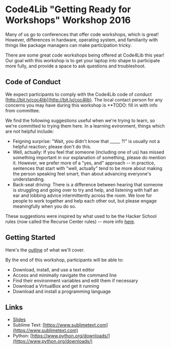 # Code4Lib "Getting Ready for Workshops" Workshop 2016
Many of us go to conferences that offer code workshops, which is great! However, differences in hardware, operating system, and familiarity with things like package managers can make participation tricky. 

There are some great code workshops being offered at Code4Lib this year! Our goal with this workshop is to get your laptop into shape to participate more fully, and provide a space to ask questions and troubleshoot.

## Code of Conduct
We expect participants to comply with the Code4Lib code of conduct [http://bit.ly/coc4lib](http://bit.ly/coc4lib). The local contact person for any concerns you may have during this workshop is **TODO: fill in with info from committee.

We find the following suggestions useful when we're trying to learn, so we're committed to trying them here. In a learning evironment, things which are not helpful include:
* Feigning surprise: "Wait, you didn't know that _____ ?!" is usually not a helpful reaction; please don't do this.
* Well, actually: If you feel that someone (including one of us) has missed something important in our explanation of something, please do mention it. However, we prefer more of a "yes, and" approach -- in practice, sentences that start with "well, actually" tend to be more about making the person speaking feel smart, than about advancing everyone's understanding.
* Back-seat driving: There is a difference between hearing that someone is struggling and going over to try and help, and listening with half an ear and lobbing advice intermittently across the room. We love for people to work together and help each other out, but please engage meaningfully when you do so.

These suggestions were inspired by what used to be the Hacker School rules (now called the Recurse Center rules) -- more info [here](https://www.recurse.com/manual#sub-sec-social-rules).

## Getting Started
Here's the [outline](outline.md) of what we'll cover.

By the end of this workshop, participants will be able to:
* Download, install, and use a text editor
* Access and minimally navigate the command line
* Find their environment variables and edit them if necessary
* Download a VirtualBox and get it running
* Download and install a programming language

## Links
* [Slides](https://goo.gl/hpSTIg)
* Sublime Text: [https://www.sublimetext.com](https://www.sublimetext.com)
* Python: [https://www.python.org/downloads/](https://www.python.org/downloads/)
